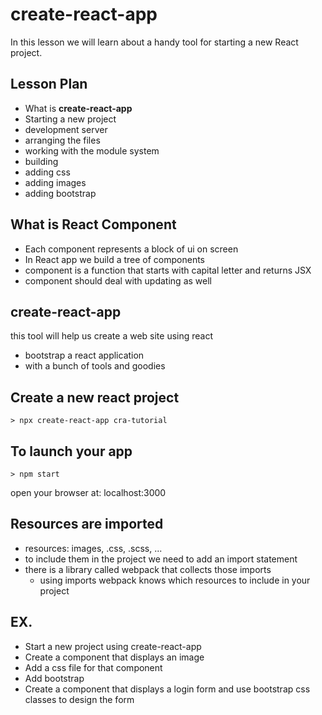 # create-react-app

In this lesson we will learn about a handy tool for starting a new React project.

## Lesson Plan

- What is **create-react-app**
- Starting a new project
- development server
- arranging the files
- working with the module system
- building
- adding css
- adding images
- adding bootstrap

## What is React Component

- Each component represents a block of ui on screen
- In React app we build a tree of components
- component is a function that starts with capital letter and returns JSX
- component should deal with updating as well

## create-react-app

this tool will help us create a web site using react
- bootstrap a react application
- with a bunch of tools and goodies

## Create a new react project

```
> npx create-react-app cra-tutorial
```

## To launch your app

```
> npm start
```

open your browser at: localhost:3000

## Resources are imported

- resources: images, .css, .scss, ... 
- to include them in the project we need to add an import statement
- there is a library called webpack that collects those imports
  - using imports webpack knows which resources to include in your project


## EX.

- Start a new project using create-react-app
- Create a component that displays an image
- Add a css file for that component
- Add bootstrap
- Create a component that displays a login form and use bootstrap css classes to design the form
